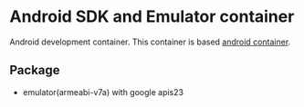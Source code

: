 # Android SDK and Emulator container

Android development container.
This container is based [android container](https://hub.docker.com/r/yuki312/android/).  

## Package

 - emulator(armeabi-v7a) with google apis23

